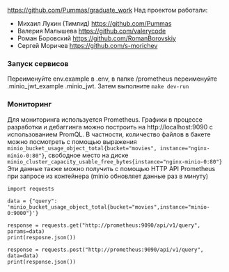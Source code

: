 https://github.com/Pummas/graduate_work
Над проектом работали:  
* Михаил Лукин (Тимлид) https://github.com/Pummas
* Валерия Малышева https://github.com/valerycode
* Роман Боровский https://github.com/RomanBorovskiy
* Сергей Моричев https://github.com/s-morichev

### Запуск сервисов

Переименуйте env.example в .env, в папке /prometheus переименуйте .minio_jwt_example
 .minio_jwt. Затем выполните `make dev-run`


### Мониторинг

Для мониторинга используется Prometheus. Графики в процессе разработки и
дебаггинга можно построить на http://localhost:9090 c использованием PromQL.
В частности, количество файлов в бакете можно посмотреть с помощью выражения
`minio_bucket_usage_object_total{bucket="movies", instance="nginx-minio-0:80"}`,
свободное место на диске `minio_cluster_capacity_usable_free_bytes{instance="nginx-minio-0:80"}`
Эти данные также можно получить с помощью  HTTP API Prometheus при запросе из
контейнера (minio обновляет данные раз в минуту)
```
import requests

data = {"query": 'minio_bucket_usage_object_total{bucket="movies",instance="minio-0:9000"}'}

response = requests.get("http://prometheus:9090/api/v1/query", params=data)
print(resposne.json())

response = requests.post("http://prometheus:9090/api/v1/query", data=data)
print(response.json())
```
